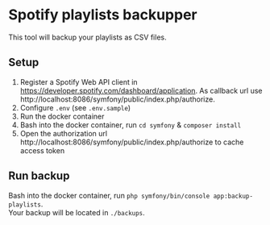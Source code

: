 # Spotify playlists backupper

This tool will backup your playlists as CSV files.

## Setup

1. Register a Spotify Web API client in https://developer.spotify.com/dashboard/application. As callback url
   use http://localhost:8086/symfony/public/index.php/authorize.
2. Configure `.env` (see `.env.sample`)
3. Run the docker container
4. Bash into the docker container, run `cd symfony` & `composer install`
5. Open the authorization url http://localhost:8086/symfony/public/index.php/authorize to cache access token

## Run backup

Bash into the docker container, run `php symfony/bin/console app:backup-playlists`.  
Your backup will be located in `./backups`.